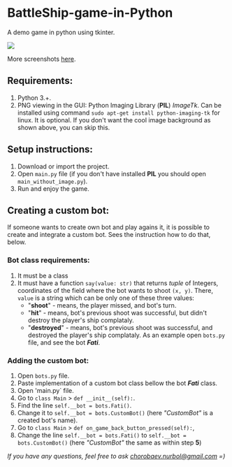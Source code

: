 # BattleShip-game-in-Python
A demo game in python using tkinter.

<img src="https://github.com/chorobaev/BattleShip-game-in-Python/blob/master/sreenshots/main.jpg"/>

More screenshots [here](https://github.com/chorobaev/BattleShip-game-in-Python/tree/master/sreenshots).

## Requirements: 
  1. Python 3.+.
  2. PNG viewing in the GUI: Python Imaging Library (**PIL**) *ImageTk*. 
    Can be installed using command `sudo apt-get install python-imaging-tk` for linux. 
    It is optional. If you don't want the cool image background as shown above, you can skip this.

## Setup instructions:
  1. Download or import the project.
  2. Open `main.py` file (if you don't have installed **PIL** you should open `main_without_image.py`).
  3. Run and enjoy the game.
  
## Creating a custom bot:
  If someone wants to create own bot and play agains it, it is possible to create and integrate a custom bot.
  Sees the instruction how to do that, below.
      
### Bot class requirements:
  1. It must be a class
  2. It must have a function `say(value: str)` that returns *tuple* of Integers, 
  coordinates of the field where the bot wants to shoot `(x, y)`.
  There, `value` is a string which can be only one of these three values:
      * "**shoot**" - means, the player missed, and bot's turn.
      * "**hit**" - means, bot's previous shoot was successful, but didn't destroy the player's ship complataly.
      * "**destroyed**" - means, bot's previous shoot was successful, and destroyed the player's ship complataly.
  As an example open `bots.py` file, and see the bot ***Fati***.
  
### Adding the custom bot:
  1. Open `bots.py` file.
  2. Paste implementation of a custom bot class bellow the bot ***Fati*** class.
  3. Open 'main.py` file.
  4. Go to `class Main` > `def __init__(self):`.
  5. Find the line `self.__bot = bots.Fati()`.
  6. Change it to `self.__bot = bots.CustomBot()` (here *"CustomBot"* is a created bot's name).
  5. Go to `class Main` > `def on_game_back_button_pressed(self):`, 
  6. Change the line `self.__bot = bots.Fati()` to `self.__bot = bots.CustomBot()` 
  (here *"CustomBot"* the same as within step **5**)
  
  
*If you have any questions, feel free to ask chorobaev.nurbol@gmail.com =)*
